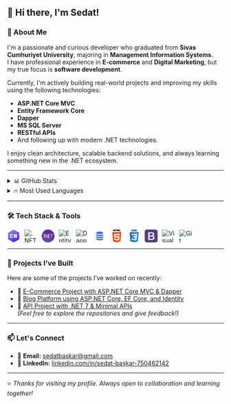 ## 👋 Hi there, I'm Sedat!

### 🚀 About Me
I'm a passionate and curious developer who graduated from **Sivas Cumhuriyet University**, majoring in **Management Information Systems**.  
I have professional experience in **E-commerce** and **Digital Marketing**, but my true focus is **software development**.

Currently, I'm actively building real-world projects and improving my skills using the following technologies:

- **ASP.NET Core MVC**
- **Entity Framework Core**
- **Dapper**
- **MS SQL Server**
- **RESTful APIs**
- And following up with modern .NET technologies.

I enjoy clean architecture, scalable backend solutions, and always learning something new in the .NET ecosystem.

---

<details>
  <summary>📊 GitHub Stats</summary>
  <img src="https://github-readme-stats.vercel.app/api?username=sedatbaskar&theme=radical" />
</details>

<details>
  <summary>🔥 Most Used Languages</summary>
  <img src="https://github-readme-stats.vercel.app/api/top-langs/?username=sedatbaskar&layout=compact" />
</details>

---

### 🛠️ Tech Stack & Tools

<div style="display: flex; gap: 10px; flex-wrap: wrap;">
  <img src="https://raw.githubusercontent.com/github/explore/main/topics/csharp/csharp.png" width="30" height="30" alt="C#"/>
  <img src="https://cdn-icons-png.flaticon.com/512/3161/3161133.png" width="30" height="30" alt=".NET Core"/>
  <img src="https://raw.githubusercontent.com/github/explore/main/topics/dotnet/dotnet.png" width="30" height="30" alt="ASP.NET Core"/>
  <img src="https://cdn-icons-png.flaticon.com/512/3314/3314937.png" width="30" height="30" alt="Entity Framework Core"/>
  <img src="https://cdn-icons-png.flaticon.com/512/4248/4248443.png" width="30" height="30" alt="Dapper ORM"/>
  <img src="https://raw.githubusercontent.com/github/explore/main/topics/sql/sql.png" width="30" height="30" alt="SQL Server"/>
  <img src="https://raw.githubusercontent.com/github/explore/main/topics/html/html.png" width="30" height="30" alt="HTML"/>
  <img src="https://raw.githubusercontent.com/github/explore/main/topics/css/css.png" width="30" height="30" alt="CSS"/>
  <img src="https://raw.githubusercontent.com/github/explore/main/topics/bootstrap/bootstrap.png" width="30" height="30" alt="Bootstrap"/>
  <img src="https://cdn-icons-png.flaticon.com/512/732/732190.png" width="30" height="30" alt="Visual Studio"/>
  <img src="https://cdn-icons-png.flaticon.com/512/732/732212.png" width="30" height="30" alt="Git"/>
</div>

---

### 📁 Projects I've Built

Here are some of the projects I’ve worked on recently:

- 🔗 [E-Commerce Project with ASP.NET Core MVC & Dapper](https://github.com/sedatbaskar/ecommerce-app)  
- 🔗 [Blog Platform using ASP.NET Core, EF Core, and Identity](https://github.com/sedatbaskar/blog-app)  
- 🔗 [API Project with .NET 7 & Minimal APIs](https://github.com/sedatbaskar/api-minimal-dotnet7)  
*(Feel free to explore the repositories and give feedback!)*

---

### 📫 Let's Connect

- 📧 **Email:** sedatbaskar@gmail.com  
- 💼 **LinkedIn:** [linkedin.com/in/sedat-başkar-750462142](https://linkedin.com/in/sedat-ba%C5%9Fkar-750462142)

---

⭐️ *Thanks for visiting my profile. Always open to collaboration and learning together!*
